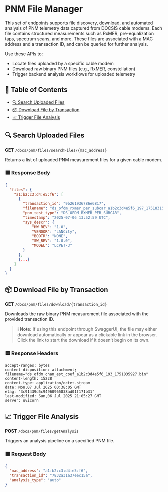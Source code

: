 # PNM File Manager

This set of endpoints supports file discovery, download, and automated analysis of PNM telemetry data captured from DOCSIS cable modems. Each file contains structured measurements such as RxMER, pre-equalization taps, spectrum scans, and more. These files are associated with a MAC address and a transaction ID, and can be queried for further analysis.

Use these APIs to:

* Locate files uploaded by a specific cable modem
* Download raw binary PNM files (e.g., RxMER, constellation)
* Trigger backend analysis workflows for uploaded telemetry

## 📑 Table of Contents

* [🔍 Search Uploaded Files](#-search-uploaded-files)
* [📦 Download File by Transaction](#-download-file-by-transaction)
* [📈 Trigger File Analysis](#-trigger-file-analysis)

## 🔍 Search Uploaded Files

**GET** `/docs/pnm/files/searchFiles/{mac_address}`

Returns a list of uploaded PNM measurement files for a given cable modem.

### 🟦 Response Body

```json
{
  "files": {
    "a1:b2:c3:d4:e5:f6": [
      {
        "transaction_id": "9b261936786e6817",
        "filename": "ds_ofdm_rxmer_per_subcar_a1b2c3d4e5f6_197_1751831579.bin",
        "pnm_test_type": "DS_OFDM_RXMER_PER_SUBCAR",
        "timestamp": "2025-07-06 13:52:59 UTC",
        "sys_descr": {
            "HW_REV": "1.0",
            "VENDOR": "LANCity",
            "BOOTR": "NONE",
            "SW_REV": "1.0.0",
            "MODEL": "LCPET-3"
        }
      },
      {...}
    ]
  }
}
```

## 📦 Download File by Transaction

**GET** `/docs/pnm/files/download/{transaction_id}`

Downloads the raw binary PNM measurement file associated with the provided transaction ID.

> **ℹ️ Note:**
> If using this endpoint through SwaggerUI, the file may either download automatically or appear as a clickable link in the browser. Click the link to start the download if it doesn’t begin on its own.

### 🟨 Response Headers

```
accept-ranges: bytes
content-disposition: attachment; filename="ds_ofdm_chan_est_coef_a1b2c3d4e5f6_193_1751835927.bin"
content-length: 15228
content-type: application/octet-stream
date: Mon,07 Jul 2025 00:38:05 GMT
etag: "3c91439d5c94960965838ad01f171b31"
last-modified: Sun,06 Jul 2025 21:05:27 GMT
server: uvicorn
```

## 📈 Trigger File Analysis

**POST** `/docs/pnm/files/getAnalysis`

Triggers an analysis pipeline on a specified PNM file.

### 🟩 Request Body

```json
{
  "mac_address": "a1:b2:c3:d4:e5:f6",
  "transaction_id": "7832a31a37eec15a",
  "analysis_type": "auto"
} 
```

